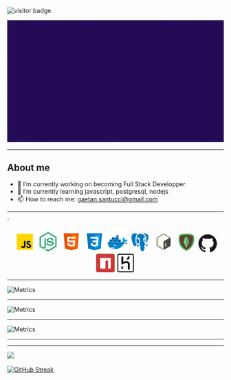 ![visitor badge](https://visitor-badge.glitch.me/badge?page_id=GaetanSantucci.visitor-badge&left_color=black&right_color=purple&left_text=Hello%20Visitor)

![](./assets/images/prez.gif)

---

## About me

-   🔭 I’m currently working on becoming Full Stack Developper
-   🌱 I’m currently learning javascript, postgresql, nodejs
-   📫 How to reach me: gaetan.santucci@gmail.com

---

`<div style="text-align:center;">
![](./assets/icons/icons8-javascript-50.png)
![](./assets/icons/icons8-node-js-50.png)
![](./assets/icons/icons8-html-5-50.png)
![](./assets/icons/icons8-css3-50.png)
![](./assets/icons/icons8-docker-50.png)
![](./assets/icons/icons8-postgresql-50.png)
![](./assets/icons/icons8-bash-50.png)
<img src="./assets/icons/icons8-mongodb-96.png" width=48px>
<img src="./assets/icons/github.svg" width=43px>
<img src="./assets/icons/npm.svg" width=43px>
<img src="./assets/icons/heroku.svg" width=43px>

</div>

---

![Metrics](https://metrics.lecoq.io/GaetanSantucci?template=classic&base.header=0&base.indepth=false&base.hireable=false&config.timezone=Europe%2FParis)

---

![Metrics](https://metrics.lecoq.io/GaetanSantucci?template=classic&base.header=0&base.activity=0&base.community=0&base.repositories=0&base.metadata=0&isocalendar=1&base.indepth=false&base.hireable=false&isocalendar.duration=half-year&config.timezone=Europe%2FParis)

---

![Metrics](https://metrics.lecoq.io/GaetanSantucci?template=classic&base.header=0&base.activity=0&base.community=0&base.repositories=0&base.metadata=0&achievements=1&base.indepth=false&base.hireable=false&achievements.threshold=C&achievements.secrets=true&achievements.display=detailed&achievements.limit=0&config.timezone=Europe%2FParis)

---

---

![](https://github-readme-stats.vercel.app/api?username=GaetanSantucci&hide=contribs&count_private=true&show_icons=true&theme=aura)

[![GitHub Streak](https://github-readme-streak-stats.herokuapp.com?user=GaetanSantucci&theme=vision-friendly-dark&date_format=j%20M%5B%20Y%5D&fire=00DDB9)](https://git.io/streak-stats)
